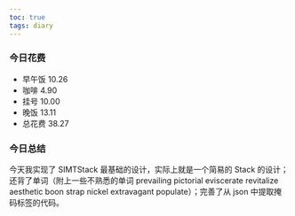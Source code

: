 ```yaml
---
toc: true
tags: diary
---
```

### 今日花费
- 早午饭 10.26
- 咖啡 4.90
- 挂号 10.00
- 晚饭 13.11
- 总花费 38.27

### 今日总结
今天我实现了 SIMTStack 最基础的设计，实际上就是一个简易的 Stack 的设计；还背了单词（附上一些不熟悉的单词 prevailing pictorial eviscerate revitalize aesthetic boon strap nickel extravagant populate）；完善了从 json 中提取掩码标签的代码。

